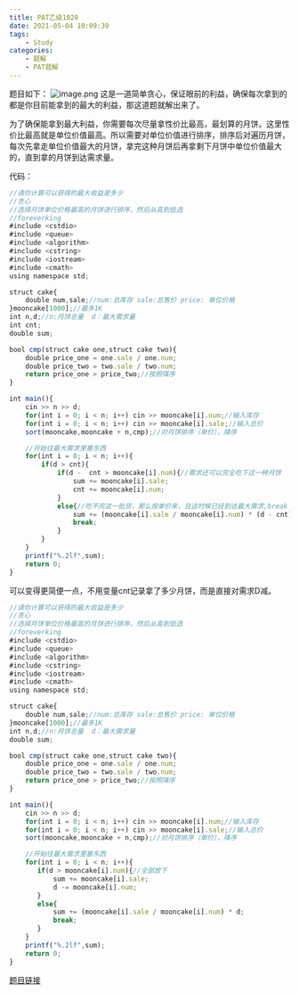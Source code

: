 ```yaml
---
title: PAT乙级1020
date: 2021-05-04 10:09:39
tags: 
    - Study
categories: 
    - 题解
    - PAT题解
---
```

题目如下：
![image.png](https://p1-juejin.byteimg.com/tos-cn-i-k3u1fbpfcp/7ac4bd707bc64801b8007f64277bc0b1~tplv-k3u1fbpfcp-watermark.image)
这是一道简单贪心，保证眼前的利益，确保每次拿到的都是你目前能拿到的最大的利益，那这道题就解出来了。

为了确保能拿到最大利益，你需要每次尽量拿性价比最高，最划算的月饼。这里性价比最高就是单位价值最高。所以需要对单位价值进行排序，排序后对遍历月饼，每次先拿走单位价值最大的月饼，拿完这种月饼后再拿剩下月饼中单位价值最大的，直到拿的月饼到达需求量。

代码：

```js
//请你计算可以获得的最大收益是多少
//贪心
//选择月饼单位价格最高的月饼进行排序，然后从高到低选
//foreverking
#include <cstdio>
#include <queue>
#include <algorithm>
#include <cstring>
#include <iostream>
#include <cmath>
using namespace std;

struct cake{
    double num,sale;//num:总库存 sale:总售价 price: 单位价格
}mooncake[1000];//最多1K
int n,d;//n:月饼总量  d：最大需求量
int cnt;
double sum;

bool cmp(struct cake one,struct cake two){
    double price_one = one.sale / one.num;
    double price_two = two.sale / two.num;
    return price_one > price_two;//按照降序
}

int main(){
    cin >> n >> d;
    for(int i = 0; i < n; i++) cin >> mooncake[i].num;//输入库存 
    for(int i = 0; i < n; i++) cin >> mooncake[i].sale;//输入总价
    sort(mooncake,mooncake + n,cmp);//对月饼排序（单价），降序

    //开始往最大需求里塞东西
    for(int i = 0; i < n; i++){
        if(d > cnt){
            if(d -  cnt > mooncake[i].num){//需求还可以完全吃下这一种月饼
                sum += mooncake[i].sale;
                cnt += mooncake[i].num;
            }
            else{//吃不完这一批货，那么按单价来，且这时候已经到达最大需求,break
                sum += (mooncake[i].sale / mooncake[i].num) * (d - cnt);
                break;
            }
        }
    }
    printf("%.2lf",sum);
    return 0;
}
```
可以变得更简便一点，不用变量cnt记录拿了多少月饼，而是直接对需求D减。

```js
//请你计算可以获得的最大收益是多少
//贪心
//选择月饼单位价格最高的月饼进行排序，然后从高到低选
//foreverking
#include <cstdio>
#include <queue>
#include <algorithm>
#include <cstring>
#include <iostream>
#include <cmath>
using namespace std;

struct cake{
    double num,sale;//num:总库存 sale:总售价 price: 单位价格
}mooncake[1000];//最多1K
int n,d;//n:月饼总量  d：最大需求量
double sum;

bool cmp(struct cake one,struct cake two){
    double price_one = one.sale / one.num;
    double price_two = two.sale / two.num;
    return price_one > price_two;//按照降序
}

int main(){
    cin >> n >> d;
    for(int i = 0; i < n; i++) cin >> mooncake[i].num;//输入库存 
    for(int i = 0; i < n; i++) cin >> mooncake[i].sale;//输入总价
    sort(mooncake,mooncake + n,cmp);//对月饼排序（单价），降序

    //开始往最大需求里塞东西
    for(int i = 0; i < n; i++){
       if(d > mooncake[i].num){//全部放下
           sum += mooncake[i].sale;
           d -= mooncake[i].num;
       }
       else{
           sum += (mooncake[i].sale / mooncake[i].num) * d;
           break;
       }
    }
    printf("%.2lf",sum);
    return 0;
}
```
[题目链接](https://pintia.cn/problem-sets/994805260223102976/problems/994805301562163200)
